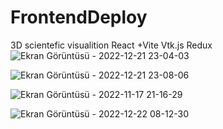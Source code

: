# FrontendDeploy
3D scientefic visualition  React +Vite Vtk.js Redux
![Ekran Görüntüsü - 2022-12-21 23-04-03](https://user-images.githubusercontent.com/68688967/208993511-ffcab33c-4076-450c-8b09-614f0659c233.png)


![Ekran Görüntüsü - 2022-12-21 23-08-06](https://user-images.githubusercontent.com/68688967/208994107-b974601e-548c-4493-a50e-257cd5e24aac.png)

![Ekran Görüntüsü - 2022-11-17 21-16-29](https://user-images.githubusercontent.com/68688967/202525697-942e0c19-4a91-4315-8c45-77c043e1c250.png)


![Ekran Görüntüsü - 2022-12-22 08-12-30](https://user-images.githubusercontent.com/68688967/209065815-160cefba-63ad-4ab6-b457-bbb27a3eace1.png)
